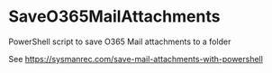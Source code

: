 # SaveO365MailAttachments
PowerShell script to save O365 Mail attachments to a folder

See https://sysmanrec.com/save-mail-attachments-with-powershell
